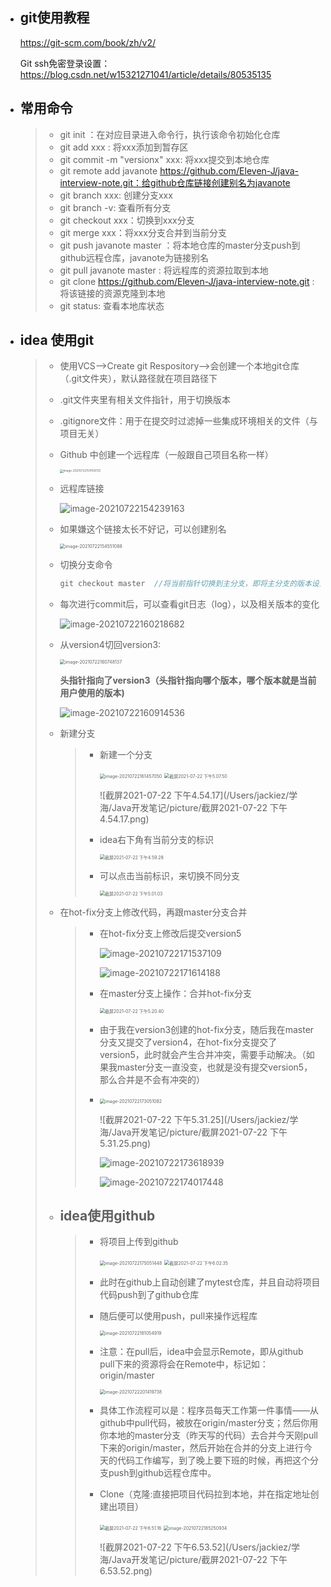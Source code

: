 - ## git使用教程

  https://git-scm.com/book/zh/v2/
  
  Git ssh免密登录设置：https://blog.csdn.net/w15321271041/article/details/80535135
  
- ## 常用命令

  > - git init ：在对应目录进入命令行，执行该命令初始化仓库
  > - git add xxx : 将xxx添加到暂存区
  > - git commit -m "versionx" xxx: 将xxx提交到本地仓库
  > - git remote add javanote https://github.com/Eleven-J/java-interview-note.git：给github仓库链接创建别名为javanote
  > - git branch xxx: 创建分支xxx
  > - git branch -v: 查看所有分支
  > - git checkout xxx：切换到xxx分支
  > - git merge xxx：将xxx分支合并到当前分支
  > - git push javanote master ：将本地仓库的master分支push到github远程仓库，javanote为链接别名
  > - git pull javanote master : 将远程库的资源拉取到本地
  > - git clone https://github.com/Eleven-J/java-interview-note.git : 将该链接的资源克隆到本地
  > - git status: 查看本地库状态

- ## idea 使用git

  > - 使用VCS—>Create git Respository—>会创建一个本地git仓库（.git文件夹），默认路径就在项目路径下
  >
  > - .git文件夹里有相关文件指针，用于切换版本
  >
  > - .gitignore文件：用于在提交时过滤掉一些集成环境相关的文件（与项目无关）
  >
  > - Github 中创建一个远程库（一般跟自己项目名称一样）
  >
  >   <img src="/Users/jackiez/学海/Java开发笔记/picture/image-20210722154159725.png" alt="image-20210722154159725" style="zoom:33%;" />
  >
  > - 远程库链接
  >
  >   ![image-20210722154239163](/Users/jackiez/学海/Java开发笔记/picture/image-20210722154239163-6939763.png)
  >
  > - 如果嫌这个链接太长不好记，可以创建别名
  >
  >   <img src="/Users/jackiez/学海/Java开发笔记/picture/image-20210722154551088.png" alt="image-20210722154551088" style="zoom:50%;" />
  >
  > - 切换分支命令
  >
  >   ```java
  >   git checkout master  //将当前指针切换到主分支，即将主分支的版本设为当前版本
  >   ```
  >
  > - 每次进行commit后，可以查看git日志（log），以及相关版本的变化
  >
  >   ![image-20210722160218682](/Users/jackiez/学海/Java开发笔记/picture/image-20210722160218682-6940941.png)
  >
  > - 从version4切回version3:
  >
  >   <img src="/Users/jackiez/学海/Java开发笔记/picture/image-20210722160748137.png" alt="image-20210722160748137" style="zoom:50%;" />
  >
  >   **头指针指向了version3（头指针指向哪个版本，哪个版本就是当前用户使用的版本)**
  >
  >   ![image-20210722160914536](/Users/jackiez/学海/Java开发笔记/picture/image-20210722160914536.png)
  >
  > - 新建分支
  >
  >   > - 新建一个分支
  >   >
  >   >   <img src="/Users/jackiez/学海/Java开发笔记/picture/image-20210722161457050.png" alt="image-20210722161457050" style="zoom:50%;" />
  >   >
  >   >   <img src="/Users/jackiez/学海/Java开发笔记/picture/截屏2021-07-22 下午5.07.50.png" alt="截屏2021-07-22 下午5.07.50" style="zoom:50%;" />
  >   >
  >   >   ![截屏2021-07-22 下午4.54.17](/Users/jackiez/学海/Java开发笔记/picture/截屏2021-07-22 下午4.54.17.png)
  >   >
  >   > - idea右下角有当前分支的标识
  >   >
  >   >   <img src="/Users/jackiez/学海/Java开发笔记/picture/截屏2021-07-22 下午4.59.28.png" alt="截屏2021-07-22 下午4.59.28" style="zoom:50%;" />
  >   >
  >   > - 可以点击当前标识，来切换不同分支
  >   >
  >   >   <img src="/Users/jackiez/学海/Java开发笔记/picture/截屏2021-07-22 下午5.01.03.png" alt="截屏2021-07-22 下午5.01.03" style="zoom:50%;" />
  >
  > - 在hot-fix分支上修改代码，再跟master分支合并
  >
  >   > - 在hot-fix分支上修改后提交version5
  >   >
  >   >   ![image-20210722171537109](/Users/jackiez/学海/Java开发笔记/picture/image-20210722171537109-6945342.png)
  >   >
  >   >   ![image-20210722171614188](/Users/jackiez/学海/Java开发笔记/picture/image-20210722171614188-6945375.png)
  >   >
  >   > - 在master分支上操作：合并hot-fix分支
  >   >
  >   >   <img src="/Users/jackiez/学海/Java开发笔记/picture/截屏2021-07-22 下午5.20.40.png" alt="截屏2021-07-22 下午5.20.40" style="zoom:50%;" />
  >   >
  >   > - 由于我在version3创建的hot-fix分支，随后我在master分支又提交了version4，在hot-fix分支提交了version5，此时就会产生合并冲突，需要手动解决。（如果我master分支一直没变，也就是没有提交version5，那么合并是不会有冲突的）
  >   >
  >   > - <img src="/Users/jackiez/学海/Java开发笔记/picture/image-20210722173051082.png" alt="image-20210722173051082" style="zoom:50%;" />
  >   >
  >   >   ![截屏2021-07-22 下午5.31.25](/Users/jackiez/学海/Java开发笔记/picture/截屏2021-07-22 下午5.31.25.png)
  >   >
  >   >   ![image-20210722173618939](/Users/jackiez/学海/Java开发笔记/picture/image-20210722173618939-6946581.png)
  >   >
  >   >   ![image-20210722174017448](/Users/jackiez/学海/Java开发笔记/picture/image-20210722174017448-6946818.png)
  >
  > - ## idea使用github
  >
  >   > - 将项目上传到github
  >   >
  >   >   <img src="/Users/jackiez/学海/Java开发笔记/picture/image-20210722175051448.png" alt="image-20210722175051448" style="zoom:50%;" />
  >   >
  >   >   <img src="/Users/jackiez/学海/Java开发笔记/picture/截屏2021-07-22 下午6.02.35.png" alt="截屏2021-07-22 下午6.02.35" style="zoom:50%;" />
  >   >
  >   > - 此时在github上自动创建了mytest仓库，并且自动将项目代码push到了github仓库
  >   >
  >   > - 随后便可以使用push，pull来操作远程库
  >   >
  >   >   <img src="/Users/jackiez/学海/Java开发笔记/picture/image-20210722181054919.png" alt="image-20210722181054919" style="zoom:50%;" />
  >   >
  >   > - 注意：在pull后，idea中会显示Remote，即从github pull下来的资源将会在Remote中，标记如：origin/master
  >   >
  >   >   <img src="/Users/jackiez/学海/Java开发笔记/picture/image-20210722201419738.png" alt="image-20210722201419738" style="zoom:50%;" />
  >   >
  >   > - 具体工作流程可以是：程序员每天工作第一件事情——从github中pull代码，被放在origin/master分支；然后你用你本地的master分支（昨天写的代码）去合并今天刚pull下来的origin/master，然后开始在合并的分支上进行今天的代码工作编写，到了晚上要下班的时候，再把这个分支push到github远程仓库中。
  >   >
  >   > - Clone（克隆:直接把项目代码拉到本地，并在指定地址创建出项目）
  >   >
  >   >   <img src="/Users/jackiez/学海/Java开发笔记/picture/截屏2021-07-22 下午6.51.16.png" alt="截屏2021-07-22 下午6.51.16" style="zoom:50%;" />
  >   >
  >   >   <img src="/Users/jackiez/学海/Java开发笔记/picture/image-20210722185250934.png" alt="image-20210722185250934" style="zoom:50%;" />
  >   >
  >   >   ![截屏2021-07-22 下午6.53.52](/Users/jackiez/学海/Java开发笔记/picture/截屏2021-07-22 下午6.53.52.png)
  >   >
  >   >   
  >
  > 
  >
  > 
  >
  > 

